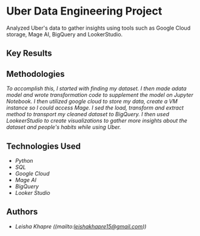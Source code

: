 # Uber Data Engineering Project

Analyzed Uber's data to gather insights using tools such as Google Cloud storage, Mage AI, BigQuery and LookerStudio. 


## Key Results <!--- do not change this line -->




## Methodologies <!--- do not change this line -->

*To accomplish this, I started with finding my dataset. I then made  adata model and wrote transformation code to supplement the model on Jupyter Notebook. I then utilized google cloud to store my data, create a VM instance so I could access Mage. I sed the load, transform and extract method to transport my cleaned dataset to BigQuery. I then used LookeerStudio to create visualizations to gather more insights about the dataset and people's habits while using Uber.*


## Technologies Used <!--- do not change this line -->

- *Python*
- *SQL*
- *Google Cloud*
- *Mage AI*
- *BigQuery*
- *Looker Studio*


## Authors <!--- do not change this line -->

- *Leisha Khapre ((mailto:leishakhapre15@gmail.com))*
